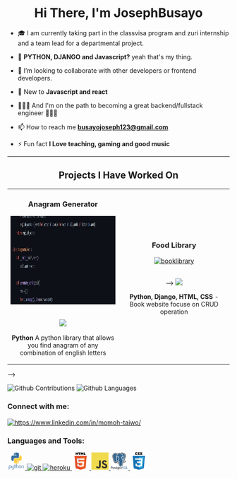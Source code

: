 <h1 align="center"> Hi There, I'm JosephBusayo <!--<img  src="https://raw.githubusercontent.com/ABSphreak/ABSphreak/master/gifs/Hi.gif" width="25px">--></h1>


- 🎓 I am currently taking part in the classvisa program and zuri internship and a team lead for a departmental project.
- 💬 **PYTHON, DJANGO and Javascript?** yeah that's my thing.
- 👯 I’m looking to collaborate with other developers or frontend developers.
- 🌱 New to **Javascript and react**
- 🧙🏽‍♂️ And I'm on the path to becoming a great backend/fullstack engineer 🧙🏽‍♂️

- 📫 How to reach me **busayojoseph123@gmail.com**

- ⚡ Fun fact **I Love teaching, gaming and good music**

<hr>

<h2 align="center" color="white">Projects I Have Worked On</h2>
<div align="center">
	<table>
		<tr>
		<td width="40%">
			<h3 align="center" color="white">Anagram Generator</h2>
				<div align="center" > 
					<a href="#">
						<img src="https://github.com/JosephBusayo/AnagramGenerator/blob/main/anagram.jpg?raw=true" alt="anagram generator" height="200px" />
					</a>
					<br>
					<br>
				<p>
                        <!--repo -->  <a href='https://github.com/JosephBusayo/AnagramGenerator'>
					<img src="https://img.shields.io/badge/Repo-lightgrey?style=for-the-badge&logo=github"/>
				      </a>  
                        <!--live site  
					<a href="#">
						<img src="https://img.shields.io/badge/-live_site-green?style=for-the-badge&color=FE7500"/>
					</a>	-->
				</p>
				<p><strong>Python</strong> A python library that allows you find anagram of any combination of english letters</p>
			</div>
		</td>
             <!-- Second tab -->
				<td width="40%">
			<h3 align="center" color="white">Food Library</h2>
				<div align="center" > 
					<a href="https://github.com/tylerjusfly/azure-devto-hackathon">
						<img src="https://user-images.githubusercontent.com/73368258/169723993-b1d3c158-1a21-4066-b76d-be9a2d1c1841.jpg" alt="booklibrary" height="200px" />
					</a>
					<br>
					<br>
				<p> -->
                        <!--repo   -->
						<a href='https://github.com/JosephBusayo/book_store'>
					<img src="https://img.shields.io/badge/Repo-lightgrey?style=for-the-badge&logo=github"/>
				      </a>  
                        <!--live site 
					<a href="#">
						<img src="https://img.shields.io/badge/-live_site-green?style=for-the-badge&color=FE7500"/>
					</a>	--> 
				</p>
				<p><strong>Python, Django, HTML, CSS</strong> - Book website focuse on CRUD operation</p>
			</div> 
		</td>
	 	<tr>
	</table>
    </div>
-->



<br>



![Github Contributions](https://github-readme-streak-stats.herokuapp.com/?user=JosephBusayo&hide_border=true)
![Github Languages](https://github-readme-stats.vercel.app/api/top-langs/?username=JosephBusayo&layout=compact&count_private=true)



<h3 align="left">Connect with me:</h3>
<p align="left">
<a href="https://www.linkedin.com/in/josephbusayo/" target="blank"><img align="center" src="https://raw.githubusercontent.com/rahuldkjain/github-profile-readme-generator/master/src/images/icons/Social/linked-in-alt.svg" alt="https://www.linkedin.com/in/momoh-taiwo/" height="30" width="40" /></a>
</p>

<h3 align="left">Languages and Tools:</h3>
<p align="left"> <a href="https://www.w3schools.com/css/" target="_blank" rel="noreferrer"> <img src="https://raw.githubusercontent.com/devicons/devicon/master/icons/python/python-original-wordmark.svg" alt="css3" width="40" height="40"/> </a> <a href="https://www.docker.com/" target="_blank" rel="noreferrer">
<img src="https://www.vectorlogo.zone/logos/git-scm/git-scm-icon.svg" alt="git" width="40" height="40"/> </a> <a href="https://heroku.com" target="_blank" rel="noreferrer">
<img src="https://www.vectorlogo.zone/logos/heroku/heroku-icon.svg" alt="heroku" width="40" height="40"/> </a> <a href="https://www.w3.org/html/" target="_blank" rel="noreferrer">
<img src="https://raw.githubusercontent.com/devicons/devicon/master/icons/html5/html5-original-wordmark.svg" alt="html5" width="40" height="40"/> </a> <a href="https://developer.mozilla.org/en-US/docs/Web/JavaScript" target="_blank" rel="noreferrer">
<img src="https://raw.githubusercontent.com/devicons/devicon/master/icons/javascript/javascript-original.svg" alt="javascript" width="40" height="40"/> </a> <a href="https://jestjs.io" target="_blank" rel="noreferrer">
<img src="https://raw.githubusercontent.com/devicons/devicon/master/icons/postgresql/postgresql-original-wordmark.svg" alt="postgresql" width="40" height="40"/> </a> <a href="https://www.rabbitmq.com" target="_blank" rel="noreferrer">
<img src="https://raw.githubusercontent.com/devicons/devicon/master/icons/css3/css3-original-wordmark.svg" alt="css" width="40" height="40"/> </a> <a href="https://www.rabbitmq.com" target="_blank" rel="noreferrer">


<!-- <p><img align="center" src="https://github-readme-stats.vercel.app/api/top-langs?username=tylerjusfly&show_icons=true&locale=en&layout=compact" alt="tylerjusfly" /></p>

<p><img align="center" src="https://github-readme-streak-stats.herokuapp.com/?user=tylerjusfly&" alt="tylerjusfly" /></p> -->


